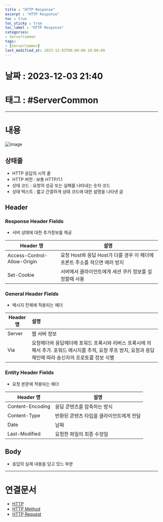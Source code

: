 ```yaml
---
title : "HTTP Response"
excerpt : "HTTP Response"
toc : true
toc_sticky : true
toc_label : "HTTP Response"
categories:
- ServerCommon
tags:
- [ServerCommon]
last_modified_at: 2023-12-03T08:00:00-10:00:00
---
```


# 날짜 : 2023-12-03 21:40

# 태그 : #ServerCommon
---

# 내용
  
![image](../../assets/Images/HTTPResponse.png)

## 상태줄
- HTTP 응답의 시작 줄
- HTTP 버전 : 보통 HTTP/1.1
- 상태 코드 : 요청의 성공 또는 실패를 나타내는 숫자 코드
- 상태 텍스트 : 짧고 간결하게 상태 코드에 대한 설명을 나타낸 글

## Header

### Response Header Fields
- 서버 상태에 대한 추가정보를 제공

| Header 명                   | 설명                                                                       |
| --------------------------- | -------------------------------------------------------------------------- |
| Access-Control-Allow-Origin | 요청 Host와 응답 Host가 다를 경우 이 헤더에 프론트 주소를 적으면 에러 방지 |
| Set-Cookie                  | 서버에서 클라이언트에게 세션 쿠키 정보를 설정할때 사용                     |

### General Header Fields
- 메시지 전체에 적용되는 헤더

| Header 명 | 설명                                                                                                                                                         |
| --------- |:------------------------------------------------------------------------------------------------------------------------------------------------------------ |
| Server    | 웹 서버 정보                                                                                                                                                 |
| Via       | 요청헤더와 응답헤더에 포워드 프록시와 리버스 프록시에 의해서 추가. 포워드 메시지를 추적, 요청 루프 방지, 요청과 응답 체인에 따라 송신자의 프로토콜 정보 식별 |

### Entity Header Fields
- 요청 본문에 적용되는 헤더

| Header 명        | 설명                                     |
| ---------------- | ---------------------------------------- |
| Content-Encoding | 응답 콘텐츠를 압축하는 방식              |
| Content-Type     | 반환된 콘텐츠 타입을 클라이언트에게 전달 |
| Date             | 날짜                                     |
| Last-Modified    | 요청한 파일의 최종 수정일                |

## Body
- 응답의 실제 내용을 담고 있느 부분

---

# 연결문서
- [HTTP](../../ServerCommon/ServerCommon-HTTP)
- [HTTP Method](../../ServerCommon/ServerCommon-HTTP-Method)
- [HTTP Request](../../ServerCommon/ServerCommon-HTTP-Request)